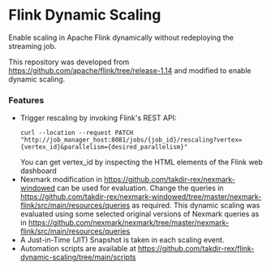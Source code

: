 # Flink Dynamic Scaling

Enable scaling in Apache Flink dynamically without redeploying the streaming job.

This repository was developed from https://github.com/apache/flink/tree/release-1.14 and modified to enable dynamic scaling.

### Features

* Trigger rescaling by invoking Flink's REST API:
  ```
  curl --location --request PATCH "http://job_manager_host:8081/jobs/{job_id}/rescaling?vertex={vertex_id}&parallelism={desired_parallelism}"
  ```
  You can get vertex_id by inspecting the HTML elements of the Flink web dashboard
* Nexmark modification in https://github.com/takdir-rex/nexmark-windowed can be used for evaluation.
  Change the queries in https://github.com/takdir-rex/nexmark-windowed/tree/master/nexmark-flink/src/main/resources/queries as required.
  This dynamic scaling was evaluated using some selected original versions of Nexmark queries as in https://github.com/nexmark/nexmark/tree/master/nexmark-flink/src/main/resources/queries
* A Just-in-Time (JIT) Snapshot is taken in each scaling event.
* Automation scripts are available at https://github.com/takdir-rex/flink-dynamic-scaling/tree/main/scripts
